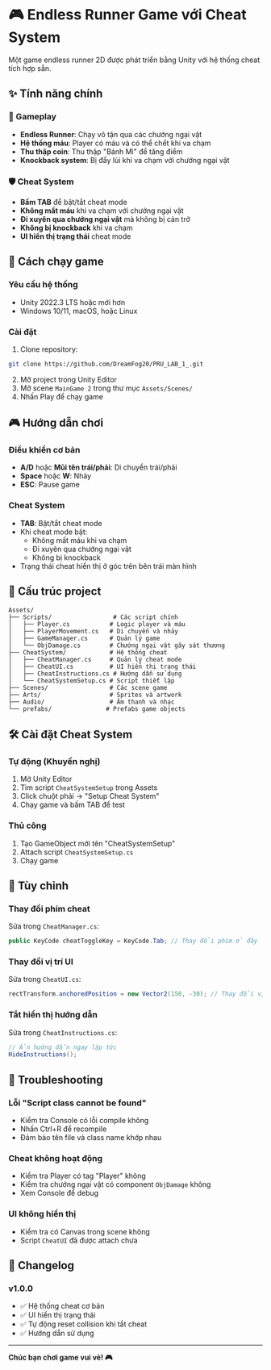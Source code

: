 # 🎮 Endless Runner Game với Cheat System

Một game endless runner 2D được phát triển bằng Unity với hệ thống cheat tích hợp sẵn.

## ✨ Tính năng chính

### 🎯 Gameplay

- **Endless Runner**: Chạy vô tận qua các chướng ngại vật
- **Hệ thống máu**: Player có máu và có thể chết khi va chạm
- **Thu thập coin**: Thu thập "Bánh Mì" để tăng điểm
- **Knockback system**: Bị đẩy lùi khi va chạm với chướng ngại vật

### 🛡️ Cheat System

- **Bấm TAB** để bật/tắt cheat mode
- **Không mất máu** khi va chạm với chướng ngại vật
- **Đi xuyên qua chướng ngại vật** mà không bị cản trở
- **Không bị knockback** khi va chạm
- **UI hiển thị trạng thái** cheat mode

## 🚀 Cách chạy game

### Yêu cầu hệ thống

- Unity 2022.3 LTS hoặc mới hơn
- Windows 10/11, macOS, hoặc Linux

### Cài đặt

1. Clone repository:

```bash
git clone https://github.com/DreamFog20/PRU_LAB_1_.git
```

2. Mở project trong Unity Editor
3. Mở scene `MainGame 2` trong thư mục `Assets/Scenes/`
4. Nhấn Play để chạy game

## 🎮 Hướng dẫn chơi

### Điều khiển cơ bản

- **A/D** hoặc **Mũi tên trái/phải**: Di chuyển trái/phải
- **Space** hoặc **W**: Nhảy
- **ESC**: Pause game

### Cheat System

- **TAB**: Bật/tắt cheat mode
- Khi cheat mode bật:
  - Không mất máu khi va chạm
  - Đi xuyên qua chướng ngại vật
  - Không bị knockback
- Trạng thái cheat hiển thị ở góc trên bên trái màn hình

## 🔧 Cấu trúc project

```
Assets/
├── Scripts/                 # Các script chính
│   ├── Player.cs           # Logic player và máu
│   ├── PlayerMovement.cs   # Di chuyển và nhảy
│   ├── GameManager.cs      # Quản lý game
│   └── ObjDamage.cs        # Chướng ngại vật gây sát thương
├── CheatSystem/            # Hệ thống cheat
│   ├── CheatManager.cs     # Quản lý cheat mode
│   ├── CheatUI.cs          # UI hiển thị trạng thái
│   ├── CheatInstructions.cs # Hướng dẫn sử dụng
│   └── CheatSystemSetup.cs # Script thiết lập
├── Scenes/                 # Các scene game
├── Arts/                   # Sprites và artwork
├── Audio/                  # Âm thanh và nhạc
└── prefabs/               # Prefabs game objects
```

## 🛠️ Cài đặt Cheat System

### Tự động (Khuyến nghị)

1. Mở Unity Editor
2. Tìm script `CheatSystemSetup` trong Assets
3. Click chuột phải → "Setup Cheat System"
4. Chạy game và bấm TAB để test

### Thủ công

1. Tạo GameObject mới tên "CheatSystemSetup"
2. Attach script `CheatSystemSetup.cs`
3. Chạy game

## 🎨 Tùy chỉnh

### Thay đổi phím cheat

Sửa trong `CheatManager.cs`:

```csharp
public KeyCode cheatToggleKey = KeyCode.Tab; // Thay đổi phím ở đây
```

### Thay đổi vị trí UI

Sửa trong `CheatUI.cs`:

```csharp
rectTransform.anchoredPosition = new Vector2(150, -30); // Thay đổi vị trí
```

### Tắt hiển thị hướng dẫn

Sửa trong `CheatInstructions.cs`:

```csharp
// Ẩn hướng dẫn ngay lập tức
HideInstructions();
```

## 🐛 Troubleshooting

### Lỗi "Script class cannot be found"

- Kiểm tra Console có lỗi compile không
- Nhấn Ctrl+R để recompile
- Đảm bảo tên file và class name khớp nhau

### Cheat không hoạt động

- Kiểm tra Player có tag "Player" không
- Kiểm tra chướng ngại vật có component `ObjDamage` không
- Xem Console để debug

### UI không hiển thị

- Kiểm tra có Canvas trong scene không
- Script `CheatUI` đã được attach chưa

## 📝 Changelog

### v1.0.0

- ✅ Hệ thống cheat cơ bản
- ✅ UI hiển thị trạng thái
- ✅ Tự động reset collision khi tắt cheat
- ✅ Hướng dẫn sử dụng

---

**Chúc bạn chơi game vui vẻ! 🎮**
